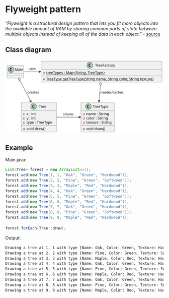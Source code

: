 # Flyweight pattern

*"Flyweight is a structural design pattern that lets you fit more objects into the available amount of RAM by sharing common parts of state between multiple objects instead of keeping all of the data in each object."* - [source](https://refactoring.guru/design-patterns/flyweight)

## Class diagram

![class-diagram](class-diagram.svg)

## Example

Main.java:

```java
List<Tree> forest = new ArrayList<>();
forest.add(new Tree(1, 1, "Oak", "Green", "Hardwood"));
forest.add(new Tree(2, 2, "Pine", "Green", "Softwood"));
forest.add(new Tree(3, 3, "Maple", "Red", "Hardwood"));
forest.add(new Tree(4, 4, "Oak", "Green", "Hardwood"));
forest.add(new Tree(5, 5, "Pine", "Green", "Softwood"));
forest.add(new Tree(6, 6, "Maple", "Red", "Hardwood"));
forest.add(new Tree(7, 7, "Oak", "Green", "Hardwood"));
forest.add(new Tree(8, 8, "Pine", "Green", "Softwood"));
forest.add(new Tree(9, 9, "Maple", "Red", "Hardwood"));

forest.forEach(Tree::draw);
```
Output:

```bash
Drawing a tree at 1, 1 with type {Name: Oak, Color: Green, Texture: Hardwood,  770184583}
Drawing a tree at 2, 2 with type {Name: Pine, Color: Green, Texture: Softwood,  1784975138}
Drawing a tree at 3, 3 with type {Name: Maple, Color: Red, Texture: Hardwood,  1359488151}
Drawing a tree at 4, 4 with type {Name: Oak, Color: Green, Texture: Hardwood,  770184583}
Drawing a tree at 5, 5 with type {Name: Pine, Color: Green, Texture: Softwood,  1784975138}
Drawing a tree at 6, 6 with type {Name: Maple, Color: Red, Texture: Hardwood,  1359488151}
Drawing a tree at 7, 7 with type {Name: Oak, Color: Green, Texture: Hardwood,  770184583}
Drawing a tree at 8, 8 with type {Name: Pine, Color: Green, Texture: Softwood,  1784975138}
Drawing a tree at 9, 9 with type {Name: Maple, Color: Red, Texture: Hardwood,  1359488151}
```
